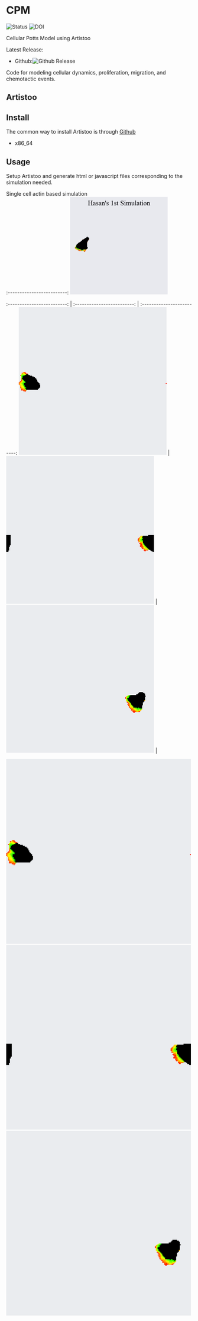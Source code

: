 # CPM

![Status](https://img.shields.io/badge/status-alpha-red)
![DOI](https://img.shields.io/badge/DOI-in__progress-blue)


Cellular Potts Model using Artistoo


Latest Release:
* Github:![Github Release](https://img.shields.io/badge/release-v1-blue)

Code for modeling cellular dynamics, proliferation, migration, and chemotactic events.

## Artistoo


## Install

The common way to install Artistoo is through
[Github](https://artistoo.net/manual/getting-started.html)
* x86_64

## Usage

Setup Artistoo and generate html or javascript files corresponding to the simulation needed.

Single cell actin based simulation       
:-------------------------:
![](https://github.com/hasanwraeth/CPM/blob/main/Act.gif)

:-------------------------: | :-------------------------: | :-------------------------:
![](https://github.com/hasanwraeth/CPM/blob/main/ActModel-t587.png) | ![](https://github.com/hasanwraeth/CPM/blob/main/ActModel-t710.png) | ![](https://github.com/hasanwraeth/CPM/blob/main/ActModel-t818.png) | 

<img src="https://github.com/hasanwraeth/CPM/blob/main/ActModel-t587.png" width="500" height="500">
<img src="https://github.com/hasanwraeth/CPM/blob/main/ActModel-t710.png" width="500" height="500">
<img src="https://github.com/hasanwraeth/CPM/blob/main/ActModel-t818.png" width="500" height="500">
